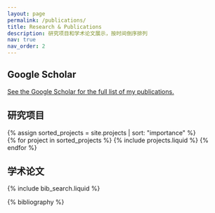 ```yaml
---
layout: page
permalink: /publications/
title: Research & Publications
description: 研究项目和学术论文展示，按时间倒序排列
nav: true
nav_order: 2
---
```


<!-- _pages/publications.md -->



## Google Scholar

<p>
  <a href="https://scholar.google.com/citations?hl=zh-CN&authuser=1&user=6DSyKpEAAAAJ" 
  target="_blank" rel="noopener noreferrer">
    See the Google Scholar for the full list of my publications.
  </a>
</p>

## 研究项目

<div class="projects">
  {% assign sorted_projects = site.projects | sort: "importance" %}
  <div class="row row-cols-1 row-cols-md-3">
    {% for project in sorted_projects %}
      {% include projects.liquid %}
    {% endfor %}
  </div>
</div>

## 学术论文

<!-- Bibsearch Feature -->
{% include bib_search.liquid %}

<div class="publications">
{% bibliography %}
</div>

